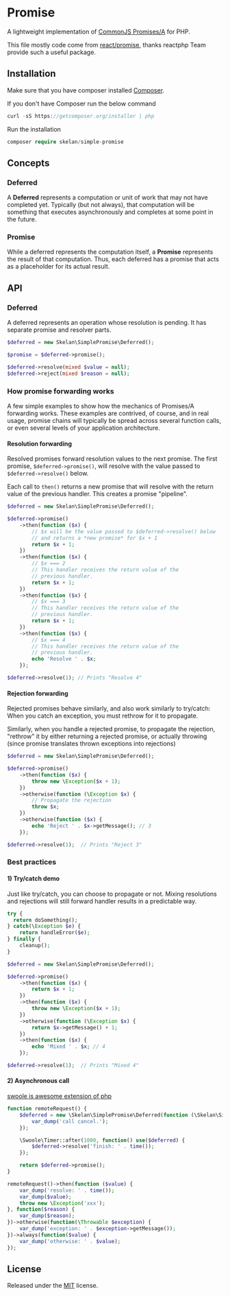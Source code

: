 Promise
=======

A lightweight implementation of [CommonJS Promises/A](http://wiki.commonjs.org/wiki/Promises/A) for PHP.

This file mostly code come from [react/promise](https://github.com/reactphp/promise), thanks reactphp Team provide such a useful package.

Installation
--------
Make sure that you have composer installed [Composer](http://getcomposer.org/).

If you don't have Composer run the below command

```php
curl -sS https://getcomposer.org/installer | php
```
Run the installation
```php
composer require skelan/simple-promise
```

Concepts
--------

### Deferred

A **Deferred** represents a computation or unit of work that may not have
completed yet. Typically (but not always), that computation will be something
that executes asynchronously and completes at some point in the future.

### Promise

While a deferred represents the computation itself, a **Promise** represents
the result of that computation. Thus, each deferred has a promise that acts as
a placeholder for its actual result.

API
---

### Deferred

A deferred represents an operation whose resolution is pending. It has separate
promise and resolver parts.

```php
$deferred = new Skelan\SimplePromise\Deferred();

$promise = $deferred->promise();

$deferred->resolve(mixed $value = null);
$deferred->reject(mixed $reason = null);
```

### How promise forwarding works

A few simple examples to show how the mechanics of Promises/A forwarding works.
These examples are contrived, of course, and in real usage, promise chains will
typically be spread across several function calls, or even several levels of
your application architecture.

#### Resolution forwarding

Resolved promises forward resolution values to the next promise.
The first promise, `$deferred->promise()`, will resolve with the value passed
to `$deferred->resolve()` below.

Each call to `then()` returns a new promise that will resolve with the return
value of the previous handler. This creates a promise "pipeline".

```php
$deferred = new Skelan\SimplePromise\Deferred();

$deferred->promise()
    ->then(function ($x) {
        // $x will be the value passed to $deferred->resolve() below
        // and returns a *new promise* for $x + 1
        return $x + 1;
    })
    ->then(function ($x) {
        // $x === 2
        // This handler receives the return value of the
        // previous handler.
        return $x + 1;
    })
    ->then(function ($x) {
        // $x === 3
        // This handler receives the return value of the
        // previous handler.
        return $x + 1;
    })
    ->then(function ($x) {
        // $x === 4
        // This handler receives the return value of the
        // previous handler.
        echo 'Resolve ' . $x;
    });

$deferred->resolve(1); // Prints "Resolve 4"
```

#### Rejection forwarding

Rejected promises behave similarly, and also work similarly to try/catch:
When you catch an exception, you must rethrow for it to propagate.

Similarly, when you handle a rejected promise, to propagate the rejection,
"rethrow" it by either returning a rejected promise, or actually throwing
(since promise translates thrown exceptions into rejections)

```php
$deferred = new Skelan\SimplePromise\Deferred();

$deferred->promise()
    ->then(function ($x) {
        throw new \Exception($x + 1);
    })
    ->otherwise(function (\Exception $x) {
        // Propagate the rejection
        throw $x;
    })
    ->otherwise(function ($x) {
        echo 'Reject ' . $x->getMessage(); // 3
    });

$deferred->resolve(1);  // Prints "Reject 3"
```

### Best practices
#### 1) Try/catch demo
Just like try/catch, you can choose to propagate or not. Mixing resolutions and
rejections will still forward handler results in a predictable way.
```php 
try {
  return doSomething();
} catch(\Exception $e) {
    return handleError($e);
} finally {
    cleanup();
}
```

```php
$deferred = new Skelan\SimplePromise\Deferred();

$deferred->promise()
    ->then(function ($x) {
        return $x + 1;
    })
    ->then(function ($x) {
        throw new \Exception($x + 1);
    })
    ->otherwise(function (\Exception $x) {
        return $x->getMessage() + 1;
    })
    ->then(function ($x) {
        echo 'Mixed ' . $x; // 4
    });

$deferred->resolve(1);  // Prints "Mixed 4"
```

#### 2) Asynchronous call
[swoole is awesome extension of php](https://github.com/swoole/swoole-src) 
```php 
function remoteRequest() {
    $deferred = new \Skelan\SimplePromise\Deferred(function (\Skelan\SimplePromise\PromiseInterface $promise) {
        var_dump('call cancel.');
    });

    \Swoole\Timer::after(1000, function() use($deferred) {
        $deferred->resolve('finish: ' . time());
    });

    return $deferred->promise();
}

remoteRequest()->then(function ($value) {
    var_dump('resolve: ' . time());
    var_dump($value);
    throw new \Exception('xxx');
}, function($reason) {
    var_dump($reason);
})->otherwise(function(\Throwable $exception) {
    var_dump('exception: ' . $exception->getMessage());
})->always(function($value) {
    var_dump('otherwise: ' . $value);
});
```

License
-------

Released under the [MIT](LICENSE) license.
